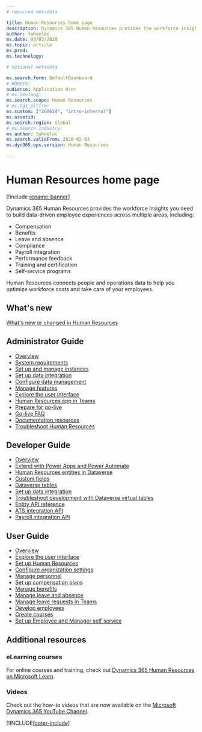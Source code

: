 ```yaml
---
# required metadata

title: Human Resources home page
description: Dynamics 365 Human Resources provides the workforce insights you need to build data-driven employee experiences across multiple areas.
author: twheeloc
ms.date: 08/03/2020
ms.topic: article
ms.prod: 
ms.technology: 

# optional metadata

ms.search.form: DefaultDashboard
# ROBOTS: 
audience: Application User
# ms.devlang: 
ms.search.scope: Human Resources
# ms.tgt_pltfrm: 
ms.custom: ["260624", "intro-internal"]
ms.assetid: 
ms.search.region: Global
# ms.search.industry: 
ms.author: twheeloc
ms.search.validFrom: 2020-02-03
ms.dyn365.ops.version: Human Resources

---
```


# Human Resources home page

[!include [rename-banner](~/includes/cc-data-platform-banner.md)]

Dynamics 365 Human Resources provides the workforce insights you need to build data-driven employee experiences across multiple areas, including:

- Compensation
- Benefits
- Leave and absence
- Compliance
- Payroll integration
- Performance feedback
- Training and certification
- Self-service programs

Human Resources connects people and operations data to help you optimize workforce costs and take care of your employees.

## What's new

[What's new or changed in Human Resources](hr-admin-whats-new.md)

## Administrator Guide

- [Overview](hr-admin-overview.md)</br>
- [System requirements](hr-admin-system-requirements.md)</br>
- [Set up and manage instances](hr-admin-setup-provision.md)</br>
- [Set up data integration](hr-admin-integration-choose-technology.md)</br>
- [Configure data management](../fin-ops-core/dev-itpro/data-entities/data-entities-data-packages.md?toc=/dynamics365/human-resources/toc.json)</br>
- [Manage features](hr-admin-manage-features.md)</br>
- [Explore the user interface](../fin-ops-core/fin-ops/get-started/user-interface-elements.md?toc=/dynamics365/human-resources/toc.json)</br>
- [Human Resources app in Teams](hr-admin-teams-leave-app.md)</br>
- [Prepare for go-live](hr-admin-go-live-prepare.md)</br>
- [Go-live FAQ](hr-admin-go-live-faq.md)</br>
- [Documentation resources](../fin-ops-core/fin-ops/get-started/help-overview.md?toc=/dynamics365/human-resources/toc.json)</br>
- [Troubleshoot Human Resources](../fin-ops-core/dev-itpro/lifecycle-services/lcs-support.md)

## Developer Guide

- [Overview](hr-developer-overview.md)</br>
- [Extend with Power Apps and Power Automate](hr-developer-power-apps.md)</br>
- [Human Resources entities in Dataverse](hr-developer-entities.md)</br>
- [Custom fields](hr-developer-custom-fields.md)</br>
- [Dataverse tables](hr-developer-entities.md)</br>
- [Set up data integration](hr-admin-integration-choose-technology.md)</br>
- [Troubleshoot development with Dataverse virtual tables](hr-developer-optimize-virtual-table-queries.md)</br>
- [Entity API reference](hr-developer-api-authentication.md)</br>
- [ATS integration API](hr-admin-integration-ats-api-introduction.md)</br>
- [Payroll integration API](hr-admin-integration-payroll-api-introduction.md)

## User Guide

- [Overview](hr-hrpro-overview.md)</br>
- [Explore the user interface](../fin-ops-core/fin-ops/get-started/user-interface-elements.md?toc=/dynamics365/human-resources/toc.json)</br>
- [Set up Human Resources](hr-setup-parameters.md)</br>
- [Configure organization settings](../fin-ops-core/fin-ops/organization-administration/organization-administration-home-page.md?toc=/dynamics365/human-resources/toc.json)</br>
- [Manage personnel](hr-personnel-departments-jobs-positions.md)</br>
- [Set up compensation plans](hr-compensation-overview.md)</br>
- [Manage benefits](hr-benefits-management-overview.md)</br>
- [Manage leave and absence](hr-leave-and-absence-overview.md)</br>
- [Manage leave requests in Teams](hr-teams-leave-app.md)</br>
- [Develop employees](hr-develop-performance-management-overview.md)</br>
- [Create courses](hr-learning-courses.md)</br>
- [Set up Employee and Manager self service](hr-employee-manager-self-service-overview.md)

## Additional resources

### eLearning courses
For online courses and training, check out [Dynamics 365 Human Resources on Microsoft Learn](//learn/browse/?products=dynamics-human-resources&resource_type=learning%20path).

### Videos

Check out the how-to videos that are now available on the [Microsoft Dynamics 365 YouTube Channel](https://www.youtube.com/channel/UCJGCg4rB3QSs8y_1FquelBQ).

[!INCLUDE[footer-include](../includes/footer-banner.md)]
